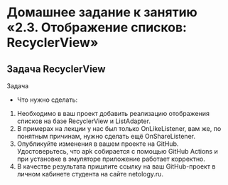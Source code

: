 # Домашнее задание к занятию «2.3. Отображение списков: RecyclerView»

## Задача RecyclerView

Задача

- Что нужно сделать:

1. Необходимо в ваш проект добавить реализацию отображения списков на базе RecyclerView и ListAdapter.
2. В примерах на лекции у нас был только OnLikeListener, вам же, по понятным причинам, нужно сделать ещё OnShareListener.
3. Опубликуйте изменения в вашем проекте на GitHub. Удостоверьтесь, что apk собирается с помощью GitHub Actions и при установке в эмуляторе приложение работает корректно.
4. В качестве результата пришлите ссылку на ваш GitHub-проект в личном кабинете студента на сайте netology.ru.